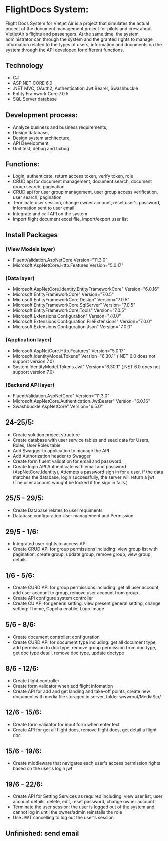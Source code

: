 # FlightDocs System: 
Flight Docs System for Vietjet Air is a project that simulates the actual project of the document management project for pilots and crew about VietjetAir's flights and passengers. At the same time, the system administrator can through the system and the granted rights to manage information related to the types of users, information and documents on the system through the API developed for different functions.
## Technology
- C#
- ASP.NET CORE 6.0
- .NET MVC, OAuth2, Authentication Jwt Bearer, Swashbuckle
- Entity Framwork Core 7.0.5
- SQL Server database
## Development process:
- Analyze business and business requirements,
- Design database,
- Design system architecture,
- API Development
- Unit test, debug and fixbug
## Functions:
- Login, authenticate, return access token, verify token, role
- CRUD api for document management, document search, document group search, pagination
- CRUD api for user group management, user group access verification, user search, pagination
- Terminate user session, change owner account, reset user's password, information sent to user email
- Integrate and call API on the system
- Import flight document excel file, import/export user list
## Install Packages
### (View Models layer)
- FluentValidation.AspNetCore Version="11.3.0" 
- Microsoft.AspNetCore.Http.Features Version="5.0.17"  
### (Data layer)
- Microsoft.AspNetCore.Identity.EntityFrameworkCore" Version="6.0.16" 
- Microsoft.EntityFrameworkCore" Version="7.0.5"
- Microsoft.EntityFrameworkCore.Design" Version="7.0.5"
- Microsoft.EntityFrameworkCore.SqlServer" Version="7.0.5"
- Microsoft.EntityFrameworkCore.Tools" Version="7.0.5"
- Microsoft.Extensions.Configuration" Version="7.0.0"
- Microsoft.Extensions.Configuration.FileExtensions" Version="7.0.0"
- Microsoft.Extensions.Configuration.Json" Version="7.0.0" 
### (Application layer)
- Microsoft.AspNetCore.Http.Features" Version="5.0.17" 
- Microsoft.IdentityModel.Tokens" Version="6.30.1" (.NET 6.0 does not support version 7.0)
- System.IdentityModel.Tokens.Jwt" Version="6.30.1" (.NET 6.0 does not support version 7.0) 
### (Backend API layer)     
- FluentValidation.AspNetCore" Version="11.3.0" 
- Microsoft.AspNetCore.Authentication.JwtBearer" Version="6.0.16"
- Swashbuckle.AspNetCore" Version="6.5.0" 
## 24-25/5: 
- Create solution project structure  
- Create database with user service tables and seed data for Users, Roles, User Roles table
- Add Swagger to application to manage the API
- Add Authorization header to Swagger
- Create form fluent validation for email and password
- Create login API Authenticate with email and password (AspNetCore.Identity), Attempts a password sign in for a user. If the data matches the database, login successfully, the server will return a jwt
(The user account wought be locked if the sign in fails.) 
## 25/5 - 29/5:
- Create Database relates to user requiments 
- Database configuration User management and Permission
## 29/5 - 1/6:
- Integrated user rights to access API
- Create CRUD API for group permissions including: view group list with pagination, create group, update group, remove group, view group details
## 1/6 - 5/6:
- Create CURD API for group permissions including: get all user account, add user account to group, remove user account from group
- Create API configure system controller 
- Create CU API for general setting: view present general setting, change setting: Theme, Capcha enable, Logo Image
## 5/6 - 8/6:
- Create document controller: configuration
- Create CURD API for document type including: get all document type, add permission to doc type, remove group permission from doc type, get doc type detail, remove doc type, update doctype
## 8/6 - 12/6:
- Create flight controller
- Create form validator when add flight infomation
- Create API for add and get landing and take-off points, create new document with media file storaged in server, folder wwwroot/MediaScr/
## 12/6 - 15/6:
- Create form validator for input form when enter text
- Create API for get all flight docs, remove flight docs, get detail a flight doc
## 15/6 - 19/6:
- Create middleware that navigates each user's access permission rights based on the user's login jwt
## 19/6 - 22/6: 
- Create API for Setting Services as required including: view user list, user account details, delete, edit, reset password, change owner account
- Terminate the user session: the user is logged out of the system and cannot log in until the owner/admin reinstalls the role
- Use JWT cancelling to log out the user's session
## Unfinished: send email
